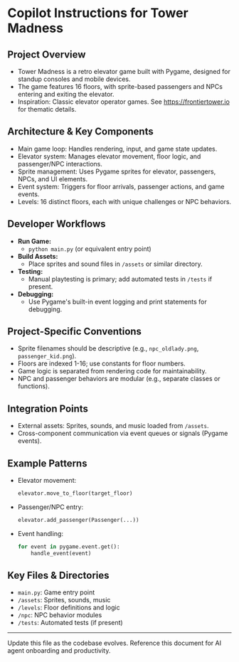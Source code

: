 # Copilot Instructions for Tower Madness

## Project Overview
- Tower Madness is a retro elevator game built with Pygame, designed for standup consoles and mobile devices.
- The game features 16 floors, with sprite-based passengers and NPCs entering and exiting the elevator.
- Inspiration: Classic elevator operator games. See https://frontiertower.io for thematic details.

## Architecture & Key Components
- Main game loop: Handles rendering, input, and game state updates.
- Elevator system: Manages elevator movement, floor logic, and passenger/NPC interactions.
- Sprite management: Uses Pygame sprites for elevator, passengers, NPCs, and UI elements.
- Event system: Triggers for floor arrivals, passenger actions, and game events.
- Levels: 16 distinct floors, each with unique challenges or NPC behaviors.

## Developer Workflows
- **Run Game:**
  - `python main.py` (or equivalent entry point)
- **Build Assets:**
  - Place sprites and sound files in `/assets` or similar directory.
- **Testing:**
  - Manual playtesting is primary; add automated tests in `/tests` if present.
- **Debugging:**
  - Use Pygame's built-in event logging and print statements for debugging.

## Project-Specific Conventions
- Sprite filenames should be descriptive (e.g., `npc_oldlady.png`, `passenger_kid.png`).
- Floors are indexed 1-16; use constants for floor numbers.
- Game logic is separated from rendering code for maintainability.
- NPC and passenger behaviors are modular (e.g., separate classes or functions).

## Integration Points
- External assets: Sprites, sounds, and music loaded from `/assets`.
- Cross-component communication via event queues or signals (Pygame events).

## Example Patterns
- Elevator movement:
  ```python
  elevator.move_to_floor(target_floor)
  ```
- Passenger/NPC entry:
  ```python
  elevator.add_passenger(Passenger(...))
  ```
- Event handling:
  ```python
  for event in pygame.event.get():
      handle_event(event)
  ```

## Key Files & Directories
- `main.py`: Game entry point
- `/assets`: Sprites, sounds, music
- `/levels`: Floor definitions and logic
- `/npc`: NPC behavior modules
- `/tests`: Automated tests (if present)

---
Update this file as the codebase evolves. Reference this document for AI agent onboarding and productivity.
